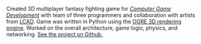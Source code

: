 Created 3D multiplayer fantasy fighting game for [*Computer Game
Development*][cs113] with team of three programmers and
collaboration with artists from [LCAD].
Game was written in Python using the [OGRE 3D rendering
engine][OGRE].
Worked on the overall architecture, game logic, physics, and networking.
[See the project on Github.][gh]

[cs113]: http://www.ics.uci.edu/ugrad/courses/details.php?id=3 "CS 113: Computer Game Development"
[LCAD]: http://www.lcad.edu/ "Laguna College of Art + Design"
[OGRE]: http://www.ogre3d.org/ "OGRE - Open Source 3D Graphics Engine"
[gh]: https://github.com/parshap/tote "Tides of the Elements on Github.com"
